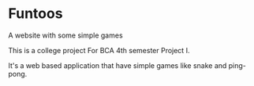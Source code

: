 # Funtoos
A website with some simple games

This is a college project For BCA 4th semester Project I.

It's a web based application that have simple games like snake and ping-pong.


